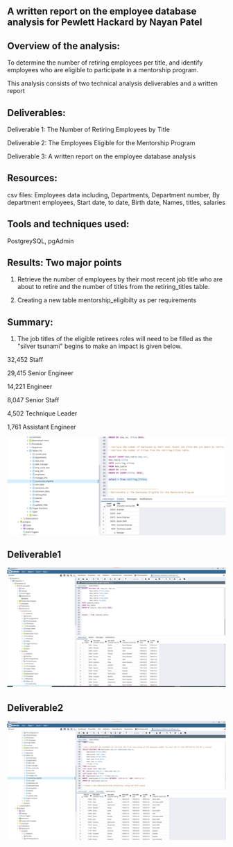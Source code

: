 ## A written report on the employee database analysis for Pewlett Hackard by Nayan Patel

## Overview of the analysis:

To determine the number of retiring employees per title, and identify employees who are eligible to participate in a mentorship program.

This analysis consists of two technical analysis deliverables and a written report

## Deliverables:

Deliverable 1: The Number of Retiring Employees by Title

Deliverable 2: The Employees Eligible for the Mentorship Program

Deliverable 3: A written report on the employee database analysis
## Resources:

csv files: Employees data including, Departments, Department number, By department employees, Start date, to date, Birth date, Names, titles, salaries

## Tools and techniques used:

PostgreySQL, pgAdmin

## Results: Two major points

1. Retrieve the number of employees by their most recent job title who are about to retire and  the number of titles from the retiring_titles table.

2. Creating a new table mentorship_eligibilty as per requirements
 
## Summary:

1. The job titles of the eligible retirees roles will need to be filled as the "silver tsunami" begins to make an impact is given below.

32,452 Staff

29,415 Senior Engineer

14,221 Engineer

8,047 Senior Staff

4,502 Technique Leader

1,761 Assistant Engineer

![retiring_titles](images/retiring_titles.png)

## Deliverable1

![Deliverable1](images/deliverable1.png)

## Deliverable2

![Deliverable2](images/deliverable2.png)



